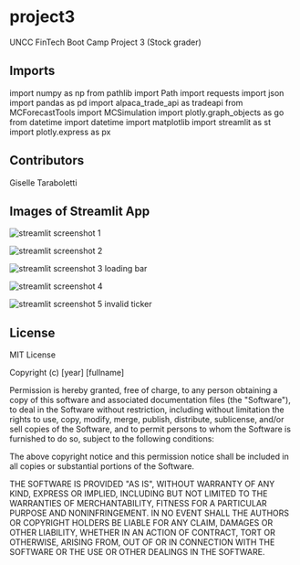 # project3
UNCC FinTech Boot Camp Project 3 (Stock grader) 


## Imports 

import numpy as np
from pathlib import Path
import requests
import json
import pandas as pd
import alpaca_trade_api as tradeapi
from MCForecastTools import MCSimulation
import plotly.graph_objects as go
from datetime import datetime
import matplotlib
import streamlit as st
import plotly.express as px 

## Contributors 

Giselle Taraboletti 

## Images of Streamlit App 

![streamlit screenshot 1](https://user-images.githubusercontent.com/89159824/153523573-e80b8461-8efc-4ac9-b5c5-ac8dd1147b44.png)

![streamlit screenshot 2](https://user-images.githubusercontent.com/89159824/153523579-e7d2b2dc-01b8-4c6a-b597-d6bb05b8d880.png)

![streamlit screenshot 3 loading bar](https://user-images.githubusercontent.com/89159824/153523582-11cc153e-10a3-4889-8ab4-6928426547dd.png)

![streamlit screenshot 4](https://user-images.githubusercontent.com/89159824/153523591-351222da-9595-434b-b1b4-bb52a72b32ca.png)

![streamlit screenshot 5 invalid ticker](https://user-images.githubusercontent.com/89159824/153523600-ddff2c50-9230-480e-98ea-4ce27b487b4c.png)

## License ##

MIT License

Copyright (c) [year] [fullname]

Permission is hereby granted, free of charge, to any person obtaining a copy
of this software and associated documentation files (the "Software"), to deal
in the Software without restriction, including without limitation the rights
to use, copy, modify, merge, publish, distribute, sublicense, and/or sell
copies of the Software, and to permit persons to whom the Software is
furnished to do so, subject to the following conditions:

The above copyright notice and this permission notice shall be included in all
copies or substantial portions of the Software.

THE SOFTWARE IS PROVIDED "AS IS", WITHOUT WARRANTY OF ANY KIND, EXPRESS OR
IMPLIED, INCLUDING BUT NOT LIMITED TO THE WARRANTIES OF MERCHANTABILITY,
FITNESS FOR A PARTICULAR PURPOSE AND NONINFRINGEMENT. IN NO EVENT SHALL THE
AUTHORS OR COPYRIGHT HOLDERS BE LIABLE FOR ANY CLAIM, DAMAGES OR OTHER
LIABILITY, WHETHER IN AN ACTION OF CONTRACT, TORT OR OTHERWISE, ARISING FROM,
OUT OF OR IN CONNECTION WITH THE SOFTWARE OR THE USE OR OTHER DEALINGS IN THE
SOFTWARE.

